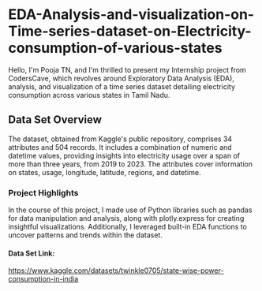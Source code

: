 # EDA-Analysis-and-visualization-on-Time-series-dataset-on-Electricity-consumption-of-various-states
Hello, I'm Pooja TN, and I'm thrilled to present my Internship project from CodersCave, which revolves around Exploratory Data Analysis (EDA), analysis, and visualization of a time series dataset detailing electricity consumption across various states in Tamil Nadu.
## Data Set Overview
The dataset, obtained from Kaggle's public repository, comprises 34 attributes and 504 records. It includes a combination of numeric and datetime values, providing insights into electricity usage over a span of more than three years, from 2019 to 2023. The attributes cover information on states, usage, longitude, latitude, regions, and datetime.
### Project Highlights
In the course of this project, I made use of Python libraries such as pandas for data manipulation and analysis, along with plotly.express for creating insightful visualizations. Additionally, I leveraged built-in EDA functions to uncover patterns and trends within the dataset.
#### Data Set Link: 
https://www.kaggle.com/datasets/twinkle0705/state-wise-power-consumption-in-india

